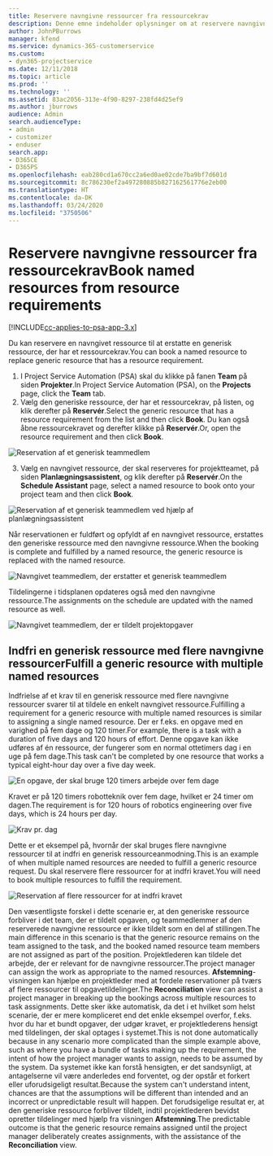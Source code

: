 ```yaml
---
title: Reservere navngivne ressourcer fra ressourcekrav
description: Denne emne indeholder oplysninger om at reservere navngivne ressourcer til et generisk ressourcekrav.
author: JohnPBurrows
manager: kfend
ms.service: dynamics-365-customerservice
ms.custom:
- dyn365-projectservice
ms.date: 12/11/2018
ms.topic: article
ms.prod: ''
ms.technology: ''
ms.assetid: 83ac2056-313e-4f90-8297-238fd4d25ef9
ms.author: jburrows
audience: Admin
search.audienceType:
- admin
- customizer
- enduser
search.app:
- D365CE
- D365PS
ms.openlocfilehash: eab280cd1a670cc2a6ed0ae02cde7ba9bf7d601d
ms.sourcegitcommit: 8c786230ef2a497280885b827162561776e2eb00
ms.translationtype: HT
ms.contentlocale: da-DK
ms.lasthandoff: 03/24/2020
ms.locfileid: "3750506"
---
```

# <a name="book-named-resources-from-resource-requirements"></a><span data-ttu-id="36a4f-103">Reservere navngivne ressourcer fra ressourcekrav</span><span class="sxs-lookup"><span data-stu-id="36a4f-103">Book named resources from resource requirements</span></span>

[!INCLUDE[cc-applies-to-psa-app-3.x](../includes/cc-applies-to-psa-app-3x.md)]

<span data-ttu-id="36a4f-104">Du kan reservere en navngivet ressource til at erstatte en generisk ressource, der har et ressourcekrav.</span><span class="sxs-lookup"><span data-stu-id="36a4f-104">You can book a named resource to replace generic resource that has a resource requirement.</span></span>

1. <span data-ttu-id="36a4f-105">I Project Service Automation (PSA) skal du klikke på fanen **Team** på siden **Projekter**.</span><span class="sxs-lookup"><span data-stu-id="36a4f-105">In Project Service Automation (PSA), on the **Projects** page, click the **Team** tab.</span></span>
2. <span data-ttu-id="36a4f-106">Vælg den generiske ressource, der har et ressourcekrav, på listen, og klik derefter på **Reservér**.</span><span class="sxs-lookup"><span data-stu-id="36a4f-106">Select the generic resource that has a resource requirement from the list and then click **Book**.</span></span> <span data-ttu-id="36a4f-107">Du kan også åbne ressourcekravet og derefter klikke på **Reservér**.</span><span class="sxs-lookup"><span data-stu-id="36a4f-107">Or, open the resource requirement and then click **Book**.</span></span>


![Reservation af et generisk teammedlem](media/RM-how-to-14.png)


3. <span data-ttu-id="36a4f-109">Vælg en navngivet ressource, der skal reserveres for projektteamet, på siden **Planlægningsassistent**, og klik derefter på **Reservér**.</span><span class="sxs-lookup"><span data-stu-id="36a4f-109">On the **Schedule Assistant** page, select a named resource to book onto your project team and then click **Book**.</span></span>

![Reservation af et generisk teammedlem ved hjælp af planlægningsassistent](media/RM-how-to-15.png)

<span data-ttu-id="36a4f-111">Når reservationen er fuldført og opfyldt af en navngivet ressource, erstattes den generiske ressource med den navngivne ressource.</span><span class="sxs-lookup"><span data-stu-id="36a4f-111">When the booking is complete and fulfilled by a named resource, the generic resource is replaced with the named resource.</span></span>

![Navngivet teammedlem, der erstatter et generisk teammedlem](media/RM-how-to-16.png)

<span data-ttu-id="36a4f-113">Tildelingerne i tidsplanen opdateres også med den navngivne ressource.</span><span class="sxs-lookup"><span data-stu-id="36a4f-113">The assignments on the schedule are updated with the named resource as well.</span></span>

![Navngivet teammedlem, der er tildelt projektopgaver](media/RM-how-to-17.png)

## <a name="fulfill-a-generic-resource-with-multiple-named-resources"></a><span data-ttu-id="36a4f-115">Indfri en generisk ressource med flere navngivne ressourcer</span><span class="sxs-lookup"><span data-stu-id="36a4f-115">Fulfill a generic resource with multiple named resources</span></span>
<span data-ttu-id="36a4f-116">Indfrielse af et krav til en generisk ressource med flere navngivne ressourcer svarer til at tildele en enkelt navngivet ressource.</span><span class="sxs-lookup"><span data-stu-id="36a4f-116">Fulfilling a requirement for a generic resource with multiple named resources is similar to assigning a single named resource.</span></span> <span data-ttu-id="36a4f-117">Der er f.eks. en opgave med en varighed på fem dage og 120 timer.</span><span class="sxs-lookup"><span data-stu-id="36a4f-117">For example, there is a task with a duration of five days and 120 hours of effort.</span></span> <span data-ttu-id="36a4f-118">Denne opgave kan ikke udføres af én ressource, der fungerer som en normal ottetimers dag i en uge på fem dage.</span><span class="sxs-lookup"><span data-stu-id="36a4f-118">This task can't be completed by one resource that works a typical eight-hour day over a five day week.</span></span> 

![En opgave, der skal bruge 120 timers arbejde over fem dage](media/RM-how-to-21.png)

<span data-ttu-id="36a4f-120">Kravet er på 120 timers robotteknik over fem dage, hvilket er 24 timer om dagen.</span><span class="sxs-lookup"><span data-stu-id="36a4f-120">The requirement is for 120 hours of robotics engineering over five days, which is 24 hours per day.</span></span>

![Krav pr. dag](media/RM-how-to-22.png)

<span data-ttu-id="36a4f-122">Dette er et eksempel på, hvornår der skal bruges flere navngivne ressourcer til at indfri en generisk ressourceanmodning.</span><span class="sxs-lookup"><span data-stu-id="36a4f-122">This is an example of when multiple named resources are needed to fulfill a generic resource request.</span></span> <span data-ttu-id="36a4f-123">Du skal reservere flere ressourcer for at indfri kravet.</span><span class="sxs-lookup"><span data-stu-id="36a4f-123">You will need to book multiple resources to fulfill the requirement.</span></span>

![Reservation af flere ressourcer for at indfri kravet](media/RM-how-to-23.png)

<span data-ttu-id="36a4f-125">Den væsentligste forskel i dette scenarie er, at den generiske ressource forbliver i det team, der er tildelt opgaven, og teammedlemmer af den reserverede navngivne ressource er ikke tildelt som en del af stillingen.</span><span class="sxs-lookup"><span data-stu-id="36a4f-125">The main difference in this scenario is that the generic resource remains on the team assigned to the task, and the booked named resource team members are not assigned as part of the position.</span></span> <span data-ttu-id="36a4f-126">Projektlederen kan tildele det arbejde, der er relevant for de navngivne ressourcer.</span><span class="sxs-lookup"><span data-stu-id="36a4f-126">The project manager can assign the work as appropriate to the named resources.</span></span> <span data-ttu-id="36a4f-127">**Afstemning**-visningen kan hjælpe en projektleder med at fordele reservationer på tværs af flere ressourcer til opgavetildelinger.</span><span class="sxs-lookup"><span data-stu-id="36a4f-127">The **Reconciliation** view can assist a project manager in breaking up the bookings across multiple resources to task assignments.</span></span> <span data-ttu-id="36a4f-128">Dette sker ikke automatisk, da det i et hvilket som helst scenarie, der er mere kompliceret end det enkle eksempel overfor, f.eks. hvor du har et bundt opgaver, der udgør kravet, er projektlederens hensigt med tildelingen, der skal optages i systemet.</span><span class="sxs-lookup"><span data-stu-id="36a4f-128">This is not done automatically because in any scenario more complicated than the simple example above, such as where you have a bundle of tasks making up the requirement, the intent of how the project manager wants to assign, needs to be assumed by the system.</span></span> <span data-ttu-id="36a4f-129">Da systemet ikke kan forstå hensigten, er det sandsynligt, at antagelserne vil være anderledes end forventet, og der opstår et forkert eller uforudsigeligt resultat.</span><span class="sxs-lookup"><span data-stu-id="36a4f-129">Because the system can't understand intent, chances are that the assumptions will be different than intended and an incorrect or unpredictable result will happen.</span></span> <span data-ttu-id="36a4f-130">Det forudsigelige resultat er, at den generiske ressource forbliver tildelt, indtil projektlederen bevidst opretter tildelinger med hjælp fra visningen **Afstemning**.</span><span class="sxs-lookup"><span data-stu-id="36a4f-130">The predictable outcome is that the generic resource remains assigned until the project manager deliberately creates assignments, with the assistance of the **Reconciliation** view.</span></span>


